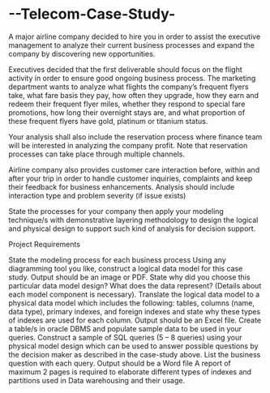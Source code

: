 # --Telecom-Case-Study-
A major airline company decided to hire you in order to assist the executive management to analyze their current business processes and expand the company by discovering new opportunities.

Executives decided that the first deliverable should focus on the flight activity in order to ensure good ongoing business process.
The marketing department wants to analyze what flights the company’s frequent flyers take, what fare basis they pay, how often they upgrade, how they earn and redeem their frequent flyer miles, whether they respond to special fare promotions, how long their overnight stays are, and what proportion of these frequent flyers have gold, platinum or titanium status. 

Your analysis shall also include the reservation process where finance team will be interested in analyzing the company profit. Note that reservation processes can take place through multiple channels.

Airline company also provides customer care interaction before, within and after your trip in order to handle customer inquiries, complaints and keep their feedback for business enhancements.
Analysis should include interaction type and problem severity (if issue exists)  



State the processes for your company then apply your modeling technique/s with demonstrative layering methodology to design the logical and physical design to support such kind of analysis for decision support.






Project Requirements

State the modeling process for each business process
Using any diagramming tool you like, construct a logical data model for this case study. Output should be an image or PDF. State why did you choose this particular data model design? What does the data represent? (Details about each model component is necessary).
Translate the logical data model to a physical data model which includes the following: tables, columns (name, data type), primary indexes, and foreign indexes and state why these types of indexes are used for each column. Output should be an Excel file.
Create a table/s in oracle DBMS and populate sample data to be used in your queries.
Construct a sample of SQL queries (5 – 8 queries) using your physical model design which can be used to answer possible questions by the decision maker as described in the case-study above. List the business question with each query. Output should be a Word file
A report of maximum 2 pages is required to elaborate different types of indexes and partitions used in Data warehousing and their usage. 


